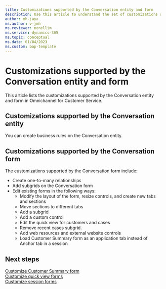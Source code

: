 ```yaml
---
title: Customizations supported by the Conversation entity and form
description: Use this article to understand the set of customizations supported by the Conversation entity and form in Omnichannel for Customer Service.
author: mh-jaya
ms.author: v-jmh
ms.reviewer: nenellim
ms.service: dynamics-365 
ms.topic: conceptual 
ms.date: 01/04/2023
ms.custom: bap-template
---
```


# Customizations supported by the Conversation entity and form

This article lists the customizations supported by the Conversation entity and form in Omnichannel for Customer Service.

## Customizations supported by the Conversation entity

You can create business rules on the Conversation entity.

## Customizations supported by the Conversation form

The customizations supported by the Conversation form include:
- Create one-to-many relationships
- Add subgrids on the Conversation form
- Edit existing forms in the following ways:
    - Modify the layout of the form, resize controls, and create new tabs and sections
    - Move sections to different tabs
    - Add a subgrid
    - Add a custom control
    - Edit the quick view for customers and cases
    - Remove recent cases subgrid.
    - Add web resources and external website controls 
    - Load Customer Summary form as an application tab instead of Anchor tab in a session


## Next steps

[Customize Customer Summary form](customize-customer-summary.md)  
[Customize quick view forms](customize-quick-view-form.md)  
[Customize session forms](customize-session-form.md)  
